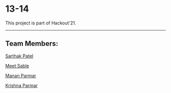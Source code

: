 # 13-14
This project is part of Hackout'21.
<hr>

<h2>Team Members:</h2>
<p><a href="https://github.com/sarthakhp">Sarthak Patel</a></p>
<p><a href="https://github.com/MeetSable">Meet Sable</a></p>
<p><a href="https://github.com/mananv1791">Manan Parmar</a></p>
<p><a href="https://github.com/ParmarKrishna">Krishna Parmar</a></p>
